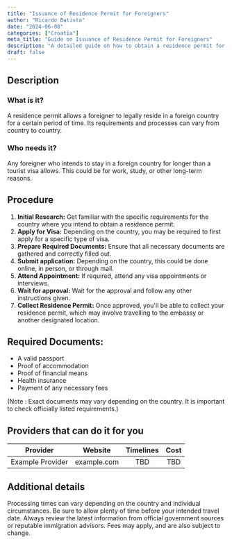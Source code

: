 ```yaml
---
title: "Issuance of Residence Permit for Foreigners"
author: "Ricardo Batista"
date: "2024-06-08"
categories: ["Croatia"]
meta_title: "Guide on Issuance of Residence Permit for Foreigners"
description: "A detailed guide on how to obtain a residence permit for foreigners in various countries."
draft: false
---
```


## Description
### What is it?
A residence permit allows a foreigner to legally reside in a foreign country for a certain period of time. Its requirements and processes can vary from country to country.

### Who needs it?
Any foreigner who intends to stay in a foreign country for longer than a tourist visa allows. This could be for work, study, or other long-term reasons.

## Procedure
1. **Initial Research:** Get familiar with the specific requirements for the country where you intend to obtain a residence permit.
2. **Apply for Visa:** Depending on the country, you may be required to first apply for a specific type of visa.
3. **Prepare Required Documents:** Ensure that all necessary documents are gathered and correctly filled out.
4. **Submit application:** Depending on the country, this could be done online, in person, or through mail.
5. **Attend Appointment:** If required, attend any visa appointments or interviews.
6. **Wait for approval:** Wait for the approval and follow any other instructions given.
7. **Collect Residence Permit:** Once approved, you'll be able to collect your residence permit, which may involve travelling to the embassy or another designated location.

## Required Documents:
- A valid passport
- Proof of accommodation
- Proof of financial means
- Health insurance
- Payment of any necessary fees

(Note : Exact documents may vary depending on the country. It is important to check officially listed requirements.)

## Providers that can do it for you

| Provider        |     Website     |     Timelines    |       Cost      |
| --------------- | --------------- |  :-------------: | :-------------: |
| Example Provider      |  example.com       |      TBD      |        TBD       |

## Additional details

Processing times can vary depending on the country and individual circumstances. Be sure to allow plenty of time before your intended travel date. Always review the latest information from official government sources or reputable immigration advisors. Fees may apply, and are also subject to change.